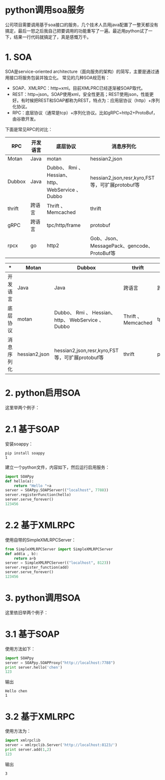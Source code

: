 # python调用soa服务

 

公司项目需要调用基于soa接口的服务，几个技术人员用java配置了一整天都没有搞定，最后一怒之后我自己把要调用的功能重写了一遍。最近用python试了一下，结果一行代码就搞定了，真是感慨万千。

# 1. SOA

SOA是service-oriented architecture（面向服务的架构）的简写，主要是通过通用接口将服务包装并独立化。
 常见的几种SOA规范有：

- SOAP、XMLRPC：http+xml。目前XMLPRC已经逐渐被SOAP取代。
- REST：http+json。SOAP使用xml，安全性更高；REST使用json，性能更好。有时候把REST和SOAP都称为REST，特点为：应用层协议（http）+序列化协议。
- RPC：底层协议（通常是tcp）+序列化协议。比如gRPC=http2+ProtoBuf，由谷歌开发。

下面是常见RPC的对比：

| RPC    | 开发语言 | 底层协议                                           | 消息序列化                                      |
| ------ | -------- | -------------------------------------------------- | ----------------------------------------------- |
| Motan  | Java     | motan                                              | hessian2,json                                   |
| Dubbox | Java     | Dubbo、 Rmi 、 Hessian、 http、 WebService 、Dubbo | hessian2,json,resr,kyro,FST等，可扩展protobuf等 |
| thrift | 跨语言   | Thrift 、Memcached                                 | thrift                                          |
| gRPC   | 跨语言   | tpc/http/frame                                     | protobuf                                        |
| rpcx   | go       | http2                                              | Gob、Json、MessagePack、gencode、ProtoBuf等     |



| *          | Motan         | Dubbox                                             | thrift             | gRPC           | rpcx                                        |
| ---------- | ------------- | -------------------------------------------------- | ------------------ | -------------- | ------------------------------------------- |
| 开发语言   | Java          | Java                                               | 跨语言             | 跨语言         | go                                          |
| 底层协议   | motan         | Dubbo、 Rmi 、 Hessian、 http、 WebService 、Dubbo | Thrift 、Memcached | tpc/http/frame | http2                                       |
| 消息序列化 | hessian2,json | hessian2,json,resr,kyro,FST等，可扩展protobuf等    | thrift             | protobuf       | Gob、Json、MessagePack、gencode、ProtoBuf等 |

# 2. python启用SOA

这里举两个例子：

# 2.1 基于SOAP

安装soappy：

```
pip install soappy
1
```

建立一个python文件，内容如下，然后运行启用服务：

```python
import SOAPpy
def hello(a):
    return "Hello "+a
server = SOAPpy.SOAPServer(("localhost", 7788))
server.registerFunction(hello)
server.serve_forever()
123456
```

# 2.2 基于XMLRPC

使用自带的SimpleXMLRPCServer：

```python
from SimpleXMLRPCServer import SimpleXMLRPCServer
def add(a , b):
	return a+b
server = SimpleXMLRPCServer(("localhost", 8123))
server.register_function(add)
server.serve_forever()
123456
```

# 3. python调用SOA

这里依旧举两个例子：

# 3.1 基于SOAP

使用方法如下：

```python
import SOAPpy  
server = SOAPpy.SOAPProxy("http://localhost:7788")  
print server.hello('chen') 
123
```

输出

```
Hello chen
1
```

# 3.2 基于XMLRPC

使用方法为：

```python
import xmlrpclib
server = xmlrpclib.Server('http://localhost:8123/')
print server.add(1,2)
123
```

输出

```
3
```